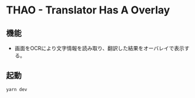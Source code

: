 # THAO - Translator Has A Overlay

## 機能

- 画面をOCRにより文字情報を読み取り、翻訳した結果をオーバレイで表示する。

## 起動

```bash
yarn dev
```
